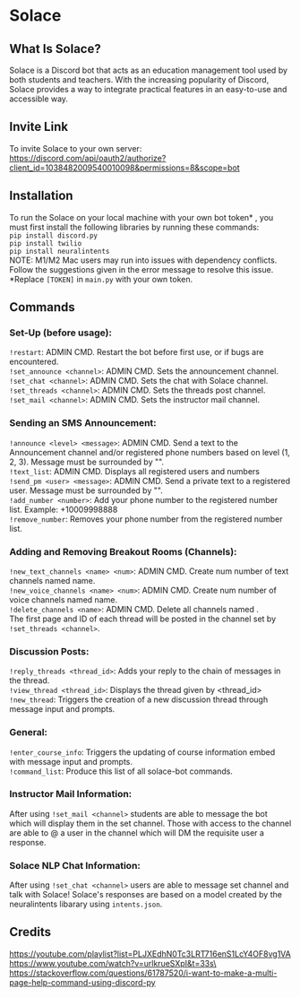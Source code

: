 # Solace
## What Is Solace?
Solace is a Discord bot that acts as an education management tool used by both students and teachers. With the 
increasing popularity of Discord, Solace provides a way to integrate practical features in an easy-to-use and accessible way.

## Invite Link
To invite Solace to your own server:\
https://discord.com/api/oauth2/authorize?client_id=1038482009540010098&permissions=8&scope=bot 

## Installation
To run the Solace on your local machine with your own bot token* , you must first install the following libraries by running these commands:\
```pip install discord.py```\
```pip install twilio```\
```pip install neuralintents```\
NOTE: M1/M2 Mac users may run into issues with dependency conflicts. Follow the suggestions given in the error message 
to resolve this issue.\
*Replace ```[TOKEN]``` in ```main.py``` with your own token.

## Commands
### Set-Up (before usage):
```!restart```: ADMIN CMD. Restart the bot before first use, or if bugs are encountered.\
```!set_announce <channel>```: ADMIN CMD. Sets the announcement channel.\
```!set_chat <channel>```: ADMIN CMD. Sets the chat with Solace channel.\
```!set_threads <channel>```: ADMIN CMD. Sets the threads post channel.\
```!set_mail <channel>```: ADMIN CMD. Sets the instructor mail channel.

### Sending an SMS Announcement:
```!announce <level> <message>```: ADMIN CMD. Send a text to the Announcement channel and/or registered phone numbers based on level (1, 2, 3). Message must be surrounded by "".\
```!text_list```: ADMIN CMD. Displays all registered users and numbers\
```!send_pm <user> <message>```: ADMIN CMD. Send a private text to a registered user. Message must be surrounded by "".\
```!add_number <number>```: Add your phone number to the registered number list. Example: +10009998888\
```!remove_number```: Removes your phone number from the registered number list.

### Adding and Removing Breakout Rooms (Channels):
```!new_text_channels <name> <num>```: ADMIN CMD. Create num number of text channels named name.\
```!new_voice_channels <name> <num>```: ADMIN CMD. Create num number of voice channels named name.\
```!delete_channels <name>```: ADMIN CMD. Delete all channels named <name>.\
The first page and ID of each thread will be posted in the channel set by ```!set_threads <channel>```.

### Discussion Posts:
```!reply_threads <thread_id>```: Adds your reply to the chain of messages in the thread.\
```!view_thread <thread_id>```: Displays the thread given by <thread_id>\
```!new_thread```: Triggers the creation of a new discussion thread through message input and prompts.

### General:
```!enter_course_info```: Triggers the updating of course information embed with message input and prompts.\
```!command_list```: Produce this list of all solace-bot commands.

### Instructor Mail Information:
After using ```!set_mail <channel>``` students are able to message the bot which will display them in the set channel. Those with access to the channel are able to @ a user in the channel which will DM the requisite user a response.

### Solace NLP Chat Information:
After using ```!set_chat <channel>``` users are able to message set channel and talk with Solace! Solace's responses are based on a model created by the neuralintents libarary using ```intents.json```.


## Credits
https://youtube.com/playlist?list=PLJXEdhN0Tc3LRT716enS1LcY4OF8vg1VA \
https://www.youtube.com/watch?v=urlkrueSXpI&t=33s\
https://stackoverflow.com/questions/61787520/i-want-to-make-a-multi-page-help-command-using-discord-py



